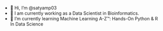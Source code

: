 - 👋 Hi, I’m @satyamp03
- 👀 I am currently working as a Data Scientist in Bioinformatics.
- 🌱 I’m currently learning Machine Learning A-Z™: Hands-On Python & R In Data Science

<!---
satyamp03/satyamp03 is a ✨ special ✨ repository because its `README.md` (this file) appears on your GitHub profile.
You can click the Preview link to take a look at your changes.
--->
